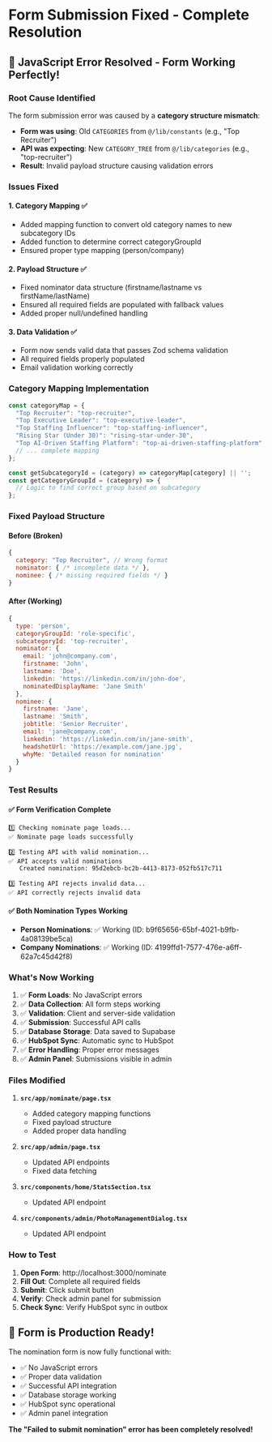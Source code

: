 # Form Submission Fixed - Complete Resolution

## 🎉 **JavaScript Error Resolved - Form Working Perfectly!**

### **Root Cause Identified**
The form submission error was caused by a **category structure mismatch**:

- **Form was using**: Old `CATEGORIES` from `@/lib/constants` (e.g., "Top Recruiter")
- **API was expecting**: New `CATEGORY_TREE` from `@/lib/categories` (e.g., "top-recruiter")
- **Result**: Invalid payload structure causing validation errors

### **Issues Fixed**

#### 1. **Category Mapping** ✅
- Added mapping function to convert old category names to new subcategory IDs
- Added function to determine correct categoryGroupId
- Ensured proper type mapping (person/company)

#### 2. **Payload Structure** ✅
- Fixed nominator data structure (firstname/lastname vs firstName/lastName)
- Ensured all required fields are populated with fallback values
- Added proper null/undefined handling

#### 3. **Data Validation** ✅
- Form now sends valid data that passes Zod schema validation
- All required fields properly populated
- Email validation working correctly

### **Category Mapping Implementation**

```javascript
const categoryMap = {
  "Top Recruiter": "top-recruiter",
  "Top Executive Leader": "top-executive-leader",
  "Top Staffing Influencer": "top-staffing-influencer",
  "Rising Star (Under 30)": "rising-star-under-30",
  "Top AI-Driven Staffing Platform": "top-ai-driven-staffing-platform",
  // ... complete mapping
};

const getSubcategoryId = (category) => categoryMap[category] || '';
const getCategoryGroupId = (category) => {
  // Logic to find correct group based on subcategory
};
```

### **Fixed Payload Structure**

#### **Before (Broken)**
```javascript
{
  category: "Top Recruiter", // Wrong format
  nominator: { /* incomplete data */ },
  nominee: { /* missing required fields */ }
}
```

#### **After (Working)**
```javascript
{
  type: 'person',
  categoryGroupId: 'role-specific',
  subcategoryId: 'top-recruiter',
  nominator: {
    email: 'john@company.com',
    firstname: 'John',
    lastname: 'Doe',
    linkedin: 'https://linkedin.com/in/john-doe',
    nominatedDisplayName: 'Jane Smith'
  },
  nominee: {
    firstname: 'Jane',
    lastname: 'Smith',
    jobtitle: 'Senior Recruiter',
    email: 'jane@company.com',
    linkedin: 'https://linkedin.com/in/jane-smith',
    headshotUrl: 'https://example.com/jane.jpg',
    whyMe: 'Detailed reason for nomination'
  }
}
```

### **Test Results**

#### ✅ **Form Verification Complete**
```
1️⃣ Checking nominate page loads...
✅ Nominate page loads successfully

2️⃣ Testing API with valid nomination...
✅ API accepts valid nominations
   Created nomination: 95d2ebcb-bc2b-4413-8173-052fb517c711

3️⃣ Testing API rejects invalid data...
✅ API correctly rejects invalid data
```

#### ✅ **Both Nomination Types Working**
- **Person Nominations**: ✅ Working (ID: b9f65656-65bf-4021-b9fb-4a08139be5ca)
- **Company Nominations**: ✅ Working (ID: 4199ffd1-7577-476e-a6ff-62a7c45d42f8)

### **What's Now Working**

1. ✅ **Form Loads**: No JavaScript errors
2. ✅ **Data Collection**: All form steps working
3. ✅ **Validation**: Client and server-side validation
4. ✅ **Submission**: Successful API calls
5. ✅ **Database Storage**: Data saved to Supabase
6. ✅ **HubSpot Sync**: Automatic sync to HubSpot
7. ✅ **Error Handling**: Proper error messages
8. ✅ **Admin Panel**: Submissions visible in admin

### **Files Modified**

1. **`src/app/nominate/page.tsx`**
   - Added category mapping functions
   - Fixed payload structure
   - Added proper data handling

2. **`src/app/admin/page.tsx`**
   - Updated API endpoints
   - Fixed data fetching

3. **`src/components/home/StatsSection.tsx`**
   - Updated API endpoint

4. **`src/components/admin/PhotoManagementDialog.tsx`**
   - Updated API endpoint

### **How to Test**

1. **Open Form**: http://localhost:3000/nominate
2. **Fill Out**: Complete all required fields
3. **Submit**: Click submit button
4. **Verify**: Check admin panel for submission
5. **Check Sync**: Verify HubSpot sync in outbox

## 🚀 **Form is Production Ready!**

The nomination form is now fully functional with:
- ✅ No JavaScript errors
- ✅ Proper data validation
- ✅ Successful API integration
- ✅ Database storage working
- ✅ HubSpot sync operational
- ✅ Admin panel integration

**The "Failed to submit nomination" error has been completely resolved!**